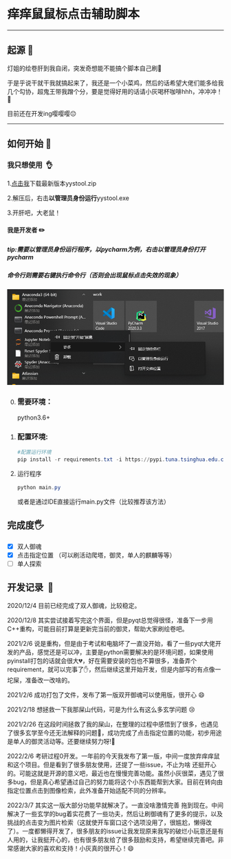 # 痒痒鼠鼠标点击辅助脚本

------

## 起源​ :kick_scooter:

灯姐的绘卷肝到我自闭，突发奇想能不能搞个脚本自己刷:hamburger:

于是乎说干就干我就搞起来了，我还是一个小菜鸡，然后的话希望大佬们能多给我几个勾协，超鬼王带我蹭个分，要是觉得好用的话请小灰喝杯咖啡hhh，冲冲冲！:rocket:

目前还在开发ing嘤嘤嘤:pensive:

------

## 如何开始 :beginner:

### 我只想使用​ ​ :ok_hand:

1.[点击我](https://github.com/lyhlyhl/yys_mouse_click/releases)下载最新版本yystool.zip

2.解压后，右击**以管理员身份运行**yystool.exe

3.开肝吧，大老鼠！

#### 我是开发者​ :pencil2:

##### tip:需要以管理员身份运行程序，以pycharm为例，右击以管理员身份打开pycharm

##### 命令行则需要右键执行命令行（否则会出现鼠标点击失效的现象）

![](img/docs/截图1.png)

0. ### 需要环境：

   python3.6+

1. ### 配置环境:

   ```powershell
   #配置运行环境
   pip install -r requirements.txt -i https://pypi.tuna.tsinghua.edu.cn/simple
   ```

2. 运行程序

   ```powershell
   python main.py
   ```

   或者是通过IDE直接运行main.py文件（比较推荐该方法）

## 完成度:raised_hand_with_fingers_splayed:

- [x] 双人御魂 
- [x] 点击指定位置 （可以刷活动爬塔，御灵，单人的麒麟等等）
- [ ] 单人探索

## 开发记录​ ​ :pencil:

2020/12/4 目前已经完成了双人御魂，比较稳定。

2020/12/8 其实尝试接着写完这个界面，但是pyqt总觉得很怪，准备下一步用C++重构，可能目前打算是更新完当前的御灵，帮助大家刷绘卷吧。

2021/2/6 说是重构，但是由于考试和电脑坏了一直没开始，看了一些pyqt大佬开发的产品，感觉还是可以冲，主要是python需要解决的是环境问题，如果使用pyinstall打包的话就会很大:broken_heart:，好在需要安装的包也不算很多，准备弄个requirement，就可以完事了:hand:，然后继续这里开始开发，但是内部写的有点像一坨屎，准备改一改啥的。

2021/2/6 成功打包了文件，发布了第一版双开御魂可以使用版，很开心​ :smile:

2021/2/18 想拯救一下我那屎山代码，可是为什么有这么多玄学问题 :cry:

2021/2/26 在这段时间拯救了我的屎山，在整理的过程中感悟到了很多，也遇见了很多玄学至今还无法解释的问题:no_good:，成功完成了点击指定位置的功能，初步用途是单人的御灵活动等。还要继续努力呀​!:facepunch:

2022/2/6 考研过程0开发。一年前的今天我发布了第一版，中间一度放弃痒痒鼠和这个项目。但是看到了很多朋友使用，还提了一些issue，不止为啥 还挺开心的。可能这就是开源的意义吧，最近也在慢慢完善功能。虽然小灰很菜，遇见了很多bug，但是真心希望通过自己的努力能将这个小东西能帮到大家。目前在转向由指定位置点击到图像检索，此外准备开始适配不同的分辨率。

2022/3/7 其实这一版大部分功能早就解决了。一直没啥激情完善 拖到现在。中间解决了一些玄学的bug着实花费了一些功夫，然后让刷御魂有了更多的提示，以及挑战的点击变为图片检索（这就使开车窗口这个选项没用了，很尴尬，懒得改了）。一度都懒得开发了，很多朋友的issue让我发现原来我写的破烂小玩意还是有人用的，让我挺开心的，也有很多朋友给了很多鼓励和支持，希望继续完善吧。非常感谢大家的喜欢和支持！小灰真的很开心！:smile: